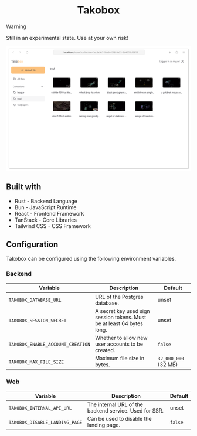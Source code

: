 <div align="center">

# Takobox

</div>

> [!WARNING]
> Still in an experimental state. Use at your own risk!

![Demo Screenshot](./.github/demo.png)

## Built with

- Rust - Backend Language
- Bun - JavaScript Runtime
- React - Frontend Framework
- TanStack - Core Libraries
- Tailwind CSS - CSS Framework

## Configuration

Takobox can be configured using the following environment variables.

### Backend

| Variable                          | Description                                                            | Default              |
| --------------------------------- | ---------------------------------------------------------------------- | -------------------- |
| `TAKOBOX_DATABASE_URL`            | URL of the Postgres database.                                          | unset                |
| `TAKOBOX_SESSION_SECRET`          | A secret key used sign session tokens. Must be at least 64 bytes long. | unset                |
| `TAKOBOX_ENABLE_ACCOUNT_CREATION` | Whether to allow new user accounts to be created.                      | `false`              |
| `TAKOBOX_MAX_FILE_SIZE`           | Maximum file size in bytes.                                            | `32_000_000` (32 MB) |

### Web

| Variable                       | Description                                            | Default |
| ------------------------------ | ------------------------------------------------------ | ------- |
| `TAKOBOX_INTERNAL_API_URL`     | The internal URL of the backend service. Used for SSR. | unset   |
| `TAKOBOX_DISABLE_LANDING_PAGE` | Can be used to disable the landing page.               | `false` |
